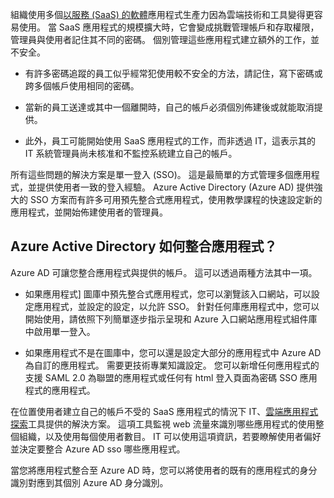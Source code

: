 組織使用多個[以服務 (SaaS) 的軟體](https://azure.microsoft.com/overview/what-is-saas/)應用程式生產力因為雲端技術和工具變得更容易使用。 當 SaaS 應用程式的規模擴大時，它會變成挑戰管理帳戶和存取權限，管理員與使用者記住其不同的密碼。 個別管理這些應用程式建立額外的工作，並不安全。


- 有許多密碼追蹤的員工似乎經常犯使用較不安全的方法，請記住，寫下密碼或跨多個帳戶使用相同的密碼。

- 當新的員工送達或其中一個離開時，自己的帳戶必須個別佈建後或就能取消提供。

- 此外，員工可能開始使用 SaaS 應用程式的工作，而非透過 IT，這表示其的 IT 系統管理員尚未核准和不監控系統建立自己的帳戶。  

所有這些問題的解決方案是單一登入 (SSO)。 這是最簡單的方式管理多個應用程式，並提供使用者一致的登入經驗。 Azure Active Directory (Azure AD) 提供強大的 SSO 方案而有許多可用預先整合式應用程式，使用教學課程的快速設定新的應用程式，並開始佈建使用者的管理員。


## <a name="how-does-azure-active-directory-integrate-apps"></a>Azure Active Directory 如何整合應用程式？  

Azure AD 可讓您整合應用程式與提供的帳戶。 這可以透過兩種方法其中一項。

- 如果應用程式] 圖庫中預先整合式應用程式，您可以瀏覽該入口網站，可以設定應用程式，並設定的設定，以允許 SSO。 針對任何庫應用程式中，您可以開始使用，請依照下列簡單逐步指示呈現和 Azure 入口網站應用程式組件庫中啟用單一登入。

- 如果應用程式不是在圖庫中，您可以還是設定大部分的應用程式中 Azure AD 為自訂的應用程式。 需要更技術專業知識設定。 您可以新增任何應用程式的支援 SAML 2.0 為聯盟的應用程式或任何有 html 登入頁面為密碼 SSO 應用程式的應用程式。

在位置使用者建立自己的帳戶不受的 SaaS 應用程式的情況下 IT、[雲端應用程式探索](../articles/active-directory/active-directory-cloudappdiscovery-whatis.md)工具提供的解決方案。 這項工具監視 web 流量來識別哪些應用程式的使用整個組織，以及使用每個使用者數目。 IT 可以使用這項資訊，若要瞭解使用者偏好並決定要整合 Azure AD sso 哪些應用程式。  

當您將應用程式整合至 Azure AD 時，您可以將使用者的既有的應用程式的身分識別對應到其個別 Azure AD 身分識別。  
